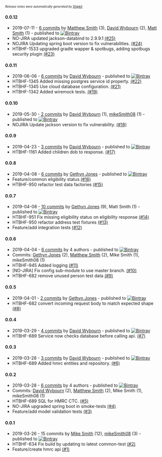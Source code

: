 <sup><sup>*Release notes were automatically generated by [Shipkit](http://shipkit.org/)*</sup></sup>

#### 0.0.12
 - 2019-07-11 - [6 commits](https://github.com/DepartmentOfHealth-htbhf/htbhf-hmrc-api/compare/v0.0.11...v0.0.12) by [Matthew Smith](https://github.com/YetAnotherMatt) (3), [David Wybourn](https://github.com/dwybourn) (2), [Matt Smith](https://github.com/YetAnotherMatt) (1) - published to [![Bintray](https://img.shields.io/badge/Bintray-0.0.12-green.svg)](https://bintray.com/departmentofhealth-htbhf/maven/htbhf-hmrc-api/0.0.12)
 - NO-JIRA updated jackson-databind to 2.9.9.1 [(#25)](https://github.com/DepartmentOfHealth-htbhf/htbhf-hmrc-api/pull/25)
 - NOJIRA Updating spring boot version to fix vulnerabilities. [(#24)](https://github.com/DepartmentOfHealth-htbhf/htbhf-hmrc-api/pull/24)
 - HTBHF-1533 upgraded gradle wapper & spotbugs, adding spotbugs security plugin [(#23)](https://github.com/DepartmentOfHealth-htbhf/htbhf-hmrc-api/pull/23)

#### 0.0.11
 - 2019-06-06 - [6 commits](https://github.com/DepartmentOfHealth-htbhf/htbhf-hmrc-api/compare/v0.0.10...v0.0.11) by [David Wybourn](https://github.com/dwybourn) - published to [![Bintray](https://img.shields.io/badge/Bintray-0.0.11-green.svg)](https://bintray.com/departmentofhealth-htbhf/maven/htbhf-hmrc-api/0.0.11)
 - HTBHF-1345 Added missing postgres service id property. [(#22)](https://github.com/DepartmentOfHealth-htbhf/htbhf-hmrc-api/pull/22)
 - HTBHF-1345 Use cloud database configuration. [(#21)](https://github.com/DepartmentOfHealth-htbhf/htbhf-hmrc-api/pull/21)
 - HTBHF-1342 Added wiremock tests. [(#19)](https://github.com/DepartmentOfHealth-htbhf/htbhf-hmrc-api/pull/19)

#### 0.0.10
 - 2019-05-30 - [2 commits](https://github.com/DepartmentOfHealth-htbhf/htbhf-hmrc-api/compare/v0.0.9...v0.0.10) by [David Wybourn](https://github.com/dwybourn) (1), [mikeSmith08](https://github.com/mikeSmith08) (1) - published to [![Bintray](https://img.shields.io/badge/Bintray-0.0.10-green.svg)](https://bintray.com/departmentofhealth-htbhf/maven/htbhf-hmrc-api/0.0.10)
 - NOJIRA Update jackson version to fix vulnerability. [(#18)](https://github.com/DepartmentOfHealth-htbhf/htbhf-hmrc-api/pull/18)

#### 0.0.9
 - 2019-04-23 - [3 commits](https://github.com/DepartmentOfHealth-htbhf/htbhf-hmrc-api/compare/v0.0.8...v0.0.9) by [David Wybourn](https://github.com/dwybourn) - published to [![Bintray](https://img.shields.io/badge/Bintray-0.0.9-green.svg)](https://bintray.com/departmentofhealth-htbhf/maven/htbhf-hmrc-api/0.0.9)
 - HTBHF-1161 Added children dob to response. [(#17)](https://github.com/DepartmentOfHealth-htbhf/htbhf-hmrc-api/pull/17)

#### 0.0.8
 - 2019-04-08 - [6 commits](https://github.com/DepartmentOfHealth-htbhf/htbhf-hmrc-api/compare/v0.0.7...v0.0.8) by [Gethyn Jones](https://github.com/gethyn1) - published to [![Bintray](https://img.shields.io/badge/Bintray-0.0.8-green.svg)](https://bintray.com/departmentofhealth-htbhf/maven/htbhf-hmrc-api/0.0.8)
 - Feature/common eligibility status [(#16)](https://github.com/DepartmentOfHealth-htbhf/htbhf-hmrc-api/pull/16)
 - HTBHF-950 refactor test data factories [(#15)](https://github.com/DepartmentOfHealth-htbhf/htbhf-hmrc-api/pull/15)

#### 0.0.7
 - 2019-04-08 - [10 commits](https://github.com/DepartmentOfHealth-htbhf/htbhf-hmrc-api/compare/v0.0.6...v0.0.7) by [Gethyn Jones](https://github.com/gethyn1) (9), Matt Smith (1) - published to [![Bintray](https://img.shields.io/badge/Bintray-0.0.7-green.svg)](https://bintray.com/departmentofhealth-htbhf/maven/htbhf-hmrc-api/0.0.7)
 - HTBHF-951 Fix missing eligibility status on eligibility response [(#14)](https://github.com/DepartmentOfHealth-htbhf/htbhf-hmrc-api/pull/14)
 - HTBHF-950 refactor address test fixtures [(#13)](https://github.com/DepartmentOfHealth-htbhf/htbhf-hmrc-api/pull/13)
 - Feature/add integration tests [(#12)](https://github.com/DepartmentOfHealth-htbhf/htbhf-hmrc-api/pull/12)

#### 0.0.6
 - 2019-04-04 - [6 commits](https://github.com/DepartmentOfHealth-htbhf/htbhf-hmrc-api/compare/v0.0.5...v0.0.6) by 4 authors - published to [![Bintray](https://img.shields.io/badge/Bintray-0.0.6-green.svg)](https://bintray.com/departmentofhealth-htbhf/maven/htbhf-hmrc-api/0.0.6)
 - Commits: [Gethyn Jones](https://github.com/gethyn1) (2), [Matthew Smith](https://github.com/YetAnotherMatt) (2), Mike Smith (1), mikeSmith08 (1)
 - HTBHF-945 Added logging [(#11)](https://github.com/DepartmentOfHealth-htbhf/htbhf-hmrc-api/pull/11)
 - [NO-JIRA] Fix config sub-module to use master branch. [(#10)](https://github.com/DepartmentOfHealth-htbhf/htbhf-hmrc-api/pull/10)
 - HTBHF-682 remove unused person test data [(#9)](https://github.com/DepartmentOfHealth-htbhf/htbhf-hmrc-api/pull/9)

#### 0.0.5
 - 2019-04-01 - [2 commits](https://github.com/DepartmentOfHealth-htbhf/htbhf-hmrc-api/compare/v0.0.4...v0.0.5) by [Gethyn Jones](https://github.com/gethyn1) - published to [![Bintray](https://img.shields.io/badge/Bintray-0.0.5-green.svg)](https://bintray.com/departmentofhealth-htbhf/maven/htbhf-hmrc-api/0.0.5)
 - HTBHF-682 convert incoming request body to match expected shape [(#8)](https://github.com/DepartmentOfHealth-htbhf/htbhf-hmrc-api/pull/8)

#### 0.0.4
 - 2019-03-29 - [4 commits](https://github.com/DepartmentOfHealth-htbhf/htbhf-hmrc-api/compare/v0.0.3...v0.0.4) by [David Wybourn](https://github.com/dwybourn) - published to [![Bintray](https://img.shields.io/badge/Bintray-0.0.4-green.svg)](https://bintray.com/departmentofhealth-htbhf/maven/htbhf-hmrc-api/0.0.4)
 - HTBHF-689 Service now checks database before calling api. [(#7)](https://github.com/DepartmentOfHealth-htbhf/htbhf-hmrc-api/pull/7)

#### 0.0.3
 - 2019-03-28 - [3 commits](https://github.com/DepartmentOfHealth-htbhf/htbhf-hmrc-api/compare/v0.0.2...v0.0.3) by [David Wybourn](https://github.com/dwybourn) - published to [![Bintray](https://img.shields.io/badge/Bintray-0.0.3-green.svg)](https://bintray.com/departmentofhealth-htbhf/maven/htbhf-hmrc-api/0.0.3)
 - HTBHF-689 Added hmrc entities and repository. [(#6)](https://github.com/DepartmentOfHealth-htbhf/htbhf-hmrc-api/pull/6)

#### 0.0.2
 - 2019-03-28 - [6 commits](https://github.com/DepartmentOfHealth-htbhf/htbhf-hmrc-api/compare/v0.0.1...v0.0.2) by 4 authors - published to [![Bintray](https://img.shields.io/badge/Bintray-0.0.2-green.svg)](https://bintray.com/departmentofhealth-htbhf/maven/htbhf-hmrc-api/0.0.2)
 - Commits: [David Wybourn](https://github.com/dwybourn) (2), [Matthew Smith](https://github.com/YetAnotherMatt) (2), Mike Smith (1), mikeSmith08 (1)
 - HTBHF-689 SQL for HMRC CTC. [(#5)](https://github.com/DepartmentOfHealth-htbhf/htbhf-hmrc-api/pull/5)
 - NO-JIRA upgraded spring boot in smoke-tests [(#4)](https://github.com/DepartmentOfHealth-htbhf/htbhf-hmrc-api/pull/4)
 - Feature/add model validation tests [(#3)](https://github.com/DepartmentOfHealth-htbhf/htbhf-hmrc-api/pull/3)

#### 0.0.1
 - 2019-03-26 - 15 commits by [Mike Smith](https://github.com/mikeSmith08) (12), [mikeSmith08](https://github.com/mikeSmith08) (3) - published to [![Bintray](https://img.shields.io/badge/Bintray-0.0.1-green.svg)](https://bintray.com/departmentofhealth-htbhf/maven/htbhf-hmrc-api/0.0.1)
 - HTBHF-634 Fix build by updating to latest common-test [(#2)](https://github.com/DepartmentOfHealth-htbhf/htbhf-hmrc-api/pull/2)
 - Feature/create hmrc api [(#1)](https://github.com/DepartmentOfHealth-htbhf/htbhf-hmrc-api/pull/1)

